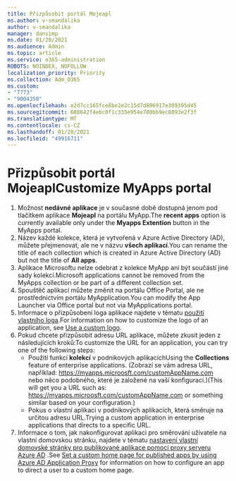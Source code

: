 ```yaml
---
title: Přizpůsobit portál Mojeapl
ms.author: v-smandalika
author: v-smandalika
manager: dansimp
ms.date: 01/20/2021
ms.audience: Admin
ms.topic: article
ms.service: o365-administration
ROBOTS: NOINDEX, NOFOLLOW
localization_priority: Priority
ms.collection: Adm_O365
ms.custom:
- "7773"
- "9004350"
ms.openlocfilehash: e2d7cc165fce8be2e2c15d7d806917e309395d45
ms.sourcegitcommit: 688642f4ebc0f1c335e954e780bb9ec8893e2f3f
ms.translationtype: MT
ms.contentlocale: cs-CZ
ms.lasthandoff: 01/20/2021
ms.locfileid: "49916711"
---
```

# <a name="customize-myapps-portal"></a><span data-ttu-id="362af-102">Přizpůsobit portál Mojeapl</span><span class="sxs-lookup"><span data-stu-id="362af-102">Customize MyApps portal</span></span>

1. <span data-ttu-id="362af-103">Možnost **nedávné aplikace** je v současné době dostupná jenom pod tlačítkem aplikace **Mojeapl** na portálu MyApp.</span><span class="sxs-lookup"><span data-stu-id="362af-103">The **recent apps** option is currently available only under the **Myapps Extention** button in the MyApps portal.</span></span>
2. <span data-ttu-id="362af-104">Název každé kolekce, která je vytvořená v Azure Active Directory (AD), můžete přejmenovat, ale ne v názvu **všech aplikací**.</span><span class="sxs-lookup"><span data-stu-id="362af-104">You can rename the title of each collection which is created in Azure Active Directory (AD) but not the title of **All apps**.</span></span>
3. <span data-ttu-id="362af-105">Aplikace Microsoftu nelze odebrat z kolekce MyApp ani být součástí jiné sady kolekcí.</span><span class="sxs-lookup"><span data-stu-id="362af-105">Microsoft applications cannot be removed from the MyApps collection or be part of a different collection set.</span></span>
4. <span data-ttu-id="362af-106">Spouštěč aplikací můžete změnit na portálu Office Portal, ale ne prostřednictvím portálu MyApplication.</span><span class="sxs-lookup"><span data-stu-id="362af-106">You can modify the App Launcher via Office portal but not via MyApplications portal.</span></span>
5. <span data-ttu-id="362af-107">Informace o přizpůsobení loga aplikace najdete v tématu [použití vlastního loga](https://docs.microsoft.com/azure/active-directory/manage-apps/add-application-portal-configure#use-a-custom-logo).</span><span class="sxs-lookup"><span data-stu-id="362af-107">For information on how to customize the logo of an application, see [Use a custom logo](https://docs.microsoft.com/azure/active-directory/manage-apps/add-application-portal-configure#use-a-custom-logo).</span></span>
6. <span data-ttu-id="362af-108">Pokud chcete přizpůsobit adresu URL aplikace, můžete zkusit jeden z následujících kroků:</span><span class="sxs-lookup"><span data-stu-id="362af-108">To customize the URL for an application, you can try one of the following steps:</span></span>
    - <span data-ttu-id="362af-109">Použití funkcí **kolekcí** v podnikových aplikacích</span><span class="sxs-lookup"><span data-stu-id="362af-109">Using the **Collections** feature of enterprise applications.</span></span> <span data-ttu-id="362af-110">(Zobrazí se vám adresa URL, například: https://myapps.microosft.com/customAppName.com nebo něco podobného, které je založené na vaší konfiguraci.)</span><span class="sxs-lookup"><span data-stu-id="362af-110">(This will get you a URL such as: https://myapps.microosft.com/customAppName.com or something similar based on your configuration.)</span></span>
    - <span data-ttu-id="362af-111">Pokus o vlastní aplikaci v podnikových aplikacích, která směruje na určitou adresu URL.</span><span class="sxs-lookup"><span data-stu-id="362af-111">Trying a custom application in enterprise applications that directs to a specific URL.</span></span>
7. <span data-ttu-id="362af-112">Informace o tom, jak nakonfigurovat aplikaci pro směrování uživatele na vlastní domovskou stránku, najdete v tématu [nastavení vlastní domovské stránky pro publikované aplikace pomocí proxy serveru Azure AD](https://docs.microsoft.com/azure/active-directory/manage-apps/application-proxy-configure-custom-home-page) .</span><span class="sxs-lookup"><span data-stu-id="362af-112">See [Set a custom home page for published apps by using Azure AD Application Proxy](https://docs.microsoft.com/azure/active-directory/manage-apps/application-proxy-configure-custom-home-page) for information on how to configure an app to direct a user to a custom home page.</span></span>

